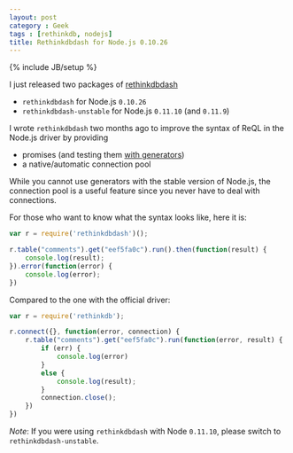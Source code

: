 ```yaml
---
layout: post
category : Geek
tags : [rethinkdb, nodejs]
title: Rethinkdbdash for Node.js 0.10.26
---
```

{% include JB/setup %}

I just released two packages of [rethinkdbdash](https://github.com/neumino/rethinkdbdash)

- `rethinkdbdash` for Node.js `0.10.26`
- `rethinkdbdash-unstable` for Node.js `0.11.10` (and `0.11.9`)


I wrote `rethinkdbdash` two months ago to improve the syntax of ReQL in the Node.js driver
by providing

- promises (and testing them
[with generators](http://blog.justonepixel.com/geek/2014/01/27/paving-the-way-for-the-new-nodejs/))
- a native/automatic connection pool


While you cannot use generators with the stable version of Node.js, the connection pool is a
useful feature since you never have to deal with connections.


For those who want to know what the syntax looks like, here it is:

```js
var r = require('rethinkdbdash')();

r.table("comments").get("eef5fa0c").run().then(function(result) {
    console.log(result);
}).error(function(error) {
    console.log(error);
})
```

Compared to the one with the official driver:

```js
var r = require('rethinkdb');

r.connect({}, function(error, connection) {
    r.table("comments").get("eef5fa0c").run(function(error, result) {
        if (err) {
            console.log(error)
        }
        else {
            console.log(result);
        }
        connection.close();
    })
})
```



_Note_: If you were using `rethinkdbdash` with Node `0.11.10`, please switch to `rethinkdbdash-unstable`.
